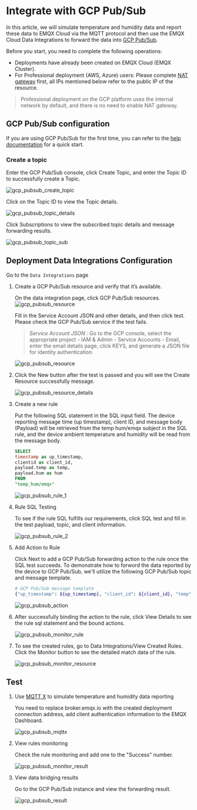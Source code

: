 # Integrate with GCP Pub/Sub

In this article, we will simulate temperature and humidity data and report these data to EMQX Cloud via the MQTT protocol and then use the EMQX Cloud Data Integrations to forward the data into [GCP Pub/Sub](https://cloud.google.com/pubsub).

Before you start, you need to complete the following operations:

* Deployments have already been created on EMQX Cloud (EMQX Cluster).
* For Professional deployment (AWS, Azure) users: Please complete [NAT gateway](../vas/nat-gateway.md) first, all IPs mentioned below refer to the public IP of the resource.
  
> Professional deployment on the GCP platform uses the internal network by default, and there is no need to enable NAT gateway.

## GCP Pub/Sub configuration

If you are using GCP Pub/Sub for the first time, you can refer to the [help documentation](https://cloud.google.com/pubsub/docs/quickstarts) for a quick start.

### Create a topic

   Enter the GCP Pub/Sub console, click Create Topic, and enter the Topic ID to successfully create a Topic.

   ![gcp_pubsub_create_topic](./_assets/gcp_pubsub_create_topic.png)

   Click on the Topic ID to view the Topic details.

   ![gcp_pubsub_topic_details](./_assets/gcp_pubsub_topic_details.png)

   Click Subscriptions to view the subscribed topic details and message forwarding results.

   ![gcp_pubsub_topic_sub](./_assets/gcp_pubsub_topic_sub.png)

## Deployment Data Integrations Configuration

Go to the `Data Integrations` page

1. Create a GCP Pub/Sub resource and verify that it’s available.

   On the data integration page, click GCP Pub/Sub resources.
   ![gcp_pubsub_resource](./_assets/data_integration_gcp_pubsub.png)

   Fill in the Service Account JSON and other details, and then click test. Please check the GCP Pub/Sub service if the test fails.

   > *Service Account JSON* : Go to the GCP console, select the appropriate project - IAM & Admin - Service Accounts - Email, enter the email details page, click KEYS, and generate a JSON file for identity authentication.

   ![gcp_pubsub_resource](./_assets/gcp_pubsub_resource.png)

2. Click the New button after the test is passed and you will see the Create Resource successfully message.

   ![gcp_pubsub_resource_details](./_assets/gcp_pubsub_resource_details.png)

3. Create a new rule

   Put the following SQL statement in the SQL input field. The device reporting message time (up timestamp), client ID, and message body (Payload) will be retrieved from the temp hum/emqx subject in the SQL rule, and the device ambient temperature and humidity will be read from the message body.

   ```sql
   SELECT 
   timestamp as up_timestamp, 
   clientid as client_id, 
   payload.temp as temp,
   payload.hum as hum
   FROM
   "temp_hum/emqx"
   ```

   ![gcp_pubsub_rule_1](./_assets/gcp_pubsub_rule_1.png)

4. Rule SQL Testing

   To see if the rule SQL fulfills our requirements, click SQL test and fill in the test payload, topic, and client information.

   ![gcp_pubsub_rule_2](./_assets/gcp_pubsub_rule_2.png)

5. Add Action to Rule

   Click Next to add a GCP Pub/Sub forwarding action to the rule once the SQL test succeeds. To demonstrate how to forword the data reported by the device to GCP Pub/Sub, we'll utilize the following GCP Pub/Sub topic and message template.

   ```bash
   # GCP Pub/Sub message template 
   {"up_timestamp": ${up_timestamp}, "client_id": ${client_id}, "temp": ${temp}, "hum": ${hum}}
   ```

   ![gcp_pubsub_action](./_assets/gcp_pubsub_action.png)

6. After successfully binding the action to the rule, click View Details to see the rule sql statement and the bound actions.

   ![gcp_pubsub_monitor_rule](./_assets/gcp_pubsub_monitor_rule.png)

7. To see the created rules, go to Data Integrations/View Created Rules. Click the Monitor button to see the detailed match data of the rule.

   ![gcp_pubsub_monitor_resource](./_assets/gcp_pubsub_monitor_resource.png)

## Test

1. Use [MQTT X](https://mqttx.app/) to simulate temperature and humidity data reporting

   You need to replace broker.emqx.io with the created deployment connection address, add client authentication information to the EMQX Dashboard.

   ![gcp_pubsub_mqttx](./_assets/gcp_pubsub_mqttx.png)

2. View rules monitoring

   Check the rule monitoring and add one to the "Success" number.

   ![gcp_pubsub_monitor_result](./_assets/gcp_pubsub_monitor_result.png)

3. View data bridging results

   Go to the GCP Pub/Sub instance and view the forwarding result.

   ![gcp_pubsub_result](./_assets/gcp_pubsub_result.png)
